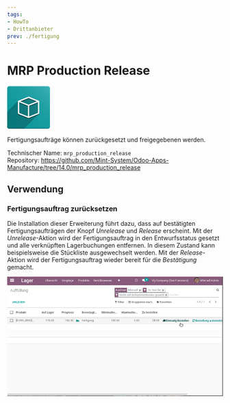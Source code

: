 ```yaml
---
tags:
- HowTo
- Drittanbieter
prev: ./fertigung
---
```

# MRP Production Release
![icon_oms_box](assets/icon_oms_box.png)

Fertigungsaufträge können zurückgesetzt und freigegebenen werden.

Technischer Name: `mrp_production_release`\
Repository: <https://github.com/Mint-System/Odoo-Apps-Manufacture/tree/14.0/mrp_production_release>

## Verwendung

### Fertigungsauftrag zurücksetzen

Die Installation dieser Erweiterung führt dazu, dass auf bestätigten Fertigungsaufträgen der Knopf *Unrelease* und *Release* erscheint. Mit der *Unrelease*-Aktion wird der Fertigungsauftrag in den Entwurfsstatus gesetzt und alle verknüpften Lagerbuchungen entfernen. In diesem Zustand kann beispielsweise die Stückliste ausgewechselt werden. Mit der *Release*-Aktion wird der Fertigungsauftrag wieder bereit für die *Bestätigung* gemacht.

![MRP Production Release](assets/MRP%20Production%20Release.gif)


